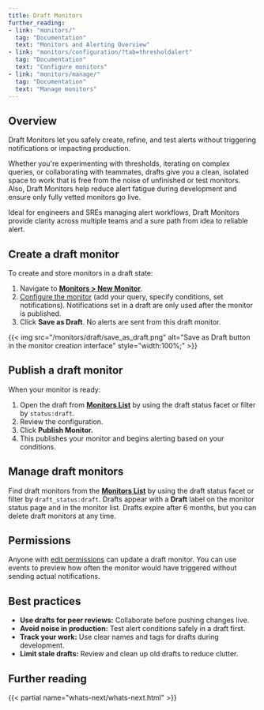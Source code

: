 ```yaml
---
title: Draft Monitors
further_reading:
- link: "monitors/"
  tag: "Documentation"
  text: "Monitors and Alerting Overview"
- link: "monitors/configuration/?tab=thresholdalert"
  tag: "Documentation"
  text: "Configure monitors"
- link: "monitors/manage/"
  tag: "Documentation"
  text: "Manage monitors"
---
```


## Overview

Draft Monitors let you safely create, refine, and test alerts without triggering notifications or impacting production. 

Whether you're experimenting with thresholds, iterating on complex queries, or collaborating with teammates, drafts give you a clean, isolated space to work that is free from the noise of unfinished or test monitors. Also, Draft Monitors help reduce alert fatigue during development and ensure only fully vetted monitors go live. 

Ideal for engineers and SREs managing alert workflows, Draft Monitors provide clarity across multiple teams and a sure path from idea to reliable alert.

## Create a draft monitor

To create and store monitors in a draft state:

1. Navigate to [**Monitors > New Monitor**][1].  
2. [Configure the monitor][2] (add your query, specify conditions, set notifications). Notifications set in a draft are only used after the monitor is published.  
3. Click **Save as Draft**. No alerts are sent from this draft monitor.

{{< img src="/monitors/draft/save_as_draft.png" alt="Save as Draft button in the monitor creation interface" style="width:100%;" >}}

## Publish a draft monitor

When your monitor is ready:

1. Open the draft from [**Monitors List**][3] by using the draft status facet or filter by `status:draft`.  
2. Review the configuration.  
3. Click **Publish Monitor.**  
4. This publishes your monitor and begins alerting based on your conditions.

## Manage draft monitors

<!-- TODO Add image of Monitors List filtered to view drafts, and final QA of instructions with UI-->

Find draft monitors from the [**Monitors List**][3] by using the draft status facet or filter by `draft_status:draft`. Drafts appear with a **Draft** label on the monitor status page and in the monitor list. Drafts expire after 6 months, but you can delete draft monitors at any time.

## Permissions

Anyone with [edit permissions][4] can update a draft monitor. You can use events to preview how often the monitor would have triggered without sending actual notifications.

## Best practices

* **Use drafts for peer reviews:** Collaborate before pushing changes live.  
* **Avoid noise in production:** Test alert conditions safely in a draft first.  
* **Track your work:** Use clear names and tags for drafts during development.  
* **Limit stale drafts:** Review and clean up old drafts to reduce clutter.

## Further reading

{{< partial name="whats-next/whats-next.html" >}}

[1]: https://app.datadoghq.com/monitors/create
[2]: https://docs.datadoghq.com/monitors/configuration/?tab=thresholdalert
[3]: https://app.datadoghq.com/monitors/manage
[4]: /monitors/configuration/?tab=thresholdalert#permissions